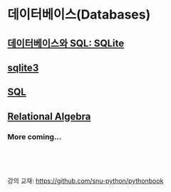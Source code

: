 # 데이터베이스(Databases)

## [데이터베이스와 SQL: SQLite](db-sql-sqlite.md)

## [sqlite3](sqlite3.md)

## [SQL](sql-integrity-constraints.pdf)

## [Relational Algebra](relational-algebra.pdf)



### More coming...

<pre>



</pre>
강의 교재: <https://github.com/snu-python/pythonbook>
